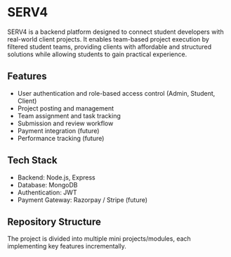 # SERV4

SERV4 is a backend platform designed to connect student developers with real-world client projects. It enables team-based project execution by filtered student teams, providing clients with affordable and structured solutions while allowing students to gain practical experience.

## Features

- User authentication and role-based access control (Admin, Student, Client)
- Project posting and management
- Team assignment and task tracking
- Submission and review workflow
- Payment integration (future)
- Performance tracking (future)

## Tech Stack

- Backend: Node.js, Express
- Database: MongoDB
- Authentication: JWT
- Payment Gateway: Razorpay / Stripe (future)

## Repository Structure

The project is divided into multiple mini projects/modules, each implementing key features incrementally.
